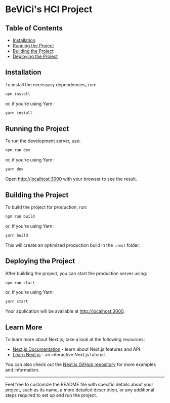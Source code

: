 # BeViCi's HCI Project


## Table of Contents

- [Installation](#installation)
- [Running the Project](#running-the-project)
- [Building the Project](#building-the-project)
- [Deploying the Project](#deploying-the-project)


## Installation

To install the necessary dependencies, run:

```bash
npm install
```

or, if you're using Yarn:

```bash
yarn install
```

## Running the Project

To run the development server, use:

```bash
npm run dev
```

or, if you're using Yarn:

```bash
yarn dev
```

Open [http://localhost:3000](http://localhost:3000) with your browser to see the result.

## Building the Project

To build the project for production, run:

```bash
npm run build
```

or, if you're using Yarn:

```bash
yarn build
```

This will create an optimized production build in the `.next` folder.

## Deploying the Project

After building the project, you can start the production server using:

```bash
npm run start
```

or, if you're using Yarn:

```bash
yarn start
```

Your application will be available at [http://localhost:3000](http://localhost:3000).

## Learn More

To learn more about Next.js, take a look at the following resources:

- [Next.js Documentation](https://nextjs.org/docs) - learn about Next.js features and API.
- [Learn Next.js](https://nextjs.org/learn) - an interactive Next.js tutorial.

You can also check out the [Next.js GitHub repository](https://github.com/vercel/next.js/) for more examples and information.

---

Feel free to customize the README file with specific details about your project, such as its name, a more detailed description, or any additional steps required to set up and run the project.
